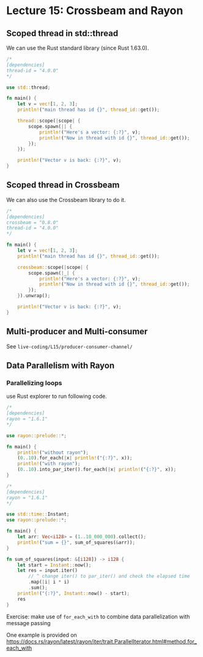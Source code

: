 # Lecture 15: Crossbeam and Rayon

## Scoped thread in std::thread

We can use the Rust standard library (since Rust 1.63.0).

```rust
/*
[dependencies]
thread-id = "4.0.0"
*/

use std::thread;

fn main() {
    let v = vec![1, 2, 3];
    println!("main thread has id {}", thread_id::get());

    thread::scope(|scope| {
        scope.spawn(|| {
            println!("Here's a vector: {:?}", v);
            println!("Now in thread with id {}", thread_id::get());
        });
    });

    println!("Vector v is back: {:?}", v);
}
```

## Scoped thread in Crossbeam

We can also use the Crossbeam library to do it.

```rust
/*
[dependencies]
crossbeam = "0.8.0"
thread-id = "4.0.0"
*/

fn main() {
    let v = vec![1, 2, 3];
    println!("main thread has id {}", thread_id::get());

    crossbeam::scope(|scope| {
        scope.spawn(|_| {
            println!("Here's a vector: {:?}", v);
            println!("Now in thread with id {}", thread_id::get());
        });
    }).unwrap();

    println!("Vector v is back: {:?}", v);
}
```

## Multi-producer and Multi-consumer

See `live-coding/L15/producer-consumer-channel/`

## Data Parallelism with Rayon

### Parallelizing loops

use Rust explorer to run following code.

```rust
/*
[dependencies]
rayon = "1.6.1"
*/

use rayon::prelude::*;

fn main() {
    println!("without rayon");
    (0..10).for_each(|x| println!("{:?}", x));
    println!("with rayon");
    (0..10).into_par_iter().for_each(|x| println!("{:?}", x));
}
```

```rust
/*
[dependencies]
rayon = "1.6.1"
*/

use std::time::Instant;
use rayon::prelude::*;

fn main() {
    let arr: Vec<i128> = (1..10_000_000).collect();
    println!("sum = {}", sum_of_squares(&arr));
}

fn sum_of_squares(input: &[i128]) -> i128 {
    let start = Instant::now();
    let res = input.iter()
        // ^ change iter() to par_iter() and check the elapsed time
        .map(|i| i * i)
        .sum();
    println!("{:?}", Instant::now() - start);
    res
}
```

Exercise: make use of `for_each_with` to combine data parallelization with message passing

One example is provided on <https://docs.rs/rayon/latest/rayon/iter/trait.ParallelIterator.html#method.for_each_with>

